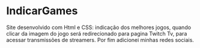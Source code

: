 # IndicarGames
Site desenvolvido com Html e CSS: indicação dos melhores jogos, quando clicar da imagem do jogo será redirecionado para pagina Twitch Tv, para acessar transmissões de streamers. Por fim adicionei minhas redes sociais.
